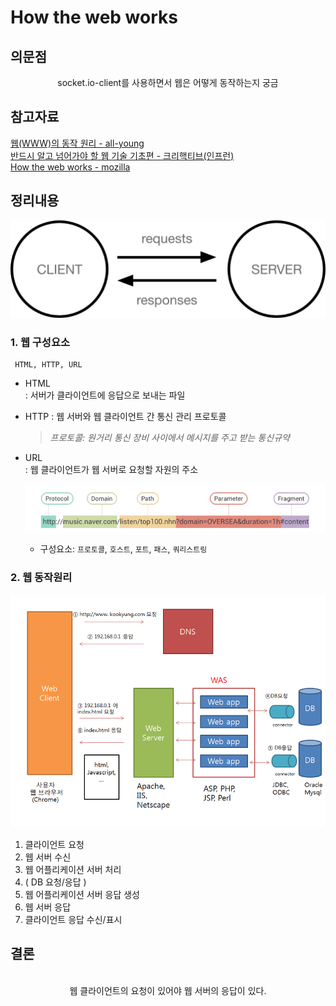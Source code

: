 # How the web works

## 의문점
<p align="center" >
socket.io-client를 사용하면서 웹은 어떻게 동작하는지 궁금
</p>

## 참고자료

[웹(WWW)의 동작 원리 - all-young](https://all-young.tistory.com/21)  
[반드시 알고 넘어가야 할 웹 기술 기초편 - 크리핵티브(인프런)](https://www.geeksforgeeks.org/what-is-callback-hell-in-node-js/)  
[How the web works - mozilla](https://developer.mozilla.org/ko/docs/Learn/Getting_started_with_the_web/How_the_Web_works#%EB%8F%84%EA%B5%AC_%EC%83%81%EC%9E%90%EC%9D%98_%EB%8B%A4%EB%A5%B8_%EB%B6%80%EB%B6%84%EB%93%A4)

## 정리내용

![webworks1](./img/webworks2.png)   

### 1. 웹 구성요소  
     HTML, HTTP, URL

  - HTML    
    : 서버가 클라이언트에 응답으로 보내는 파일    
  
  - HTTP
    : 웹 서버와 웹 클라이언트 간 통신 관리 프로토콜   

    > *프로토콜: 원거리 통신 장비 사이에서 메시지를 주고 받는 통신규약*
  
  - URL   
    : 웹 클라이언트가 웹 서버로 요청할 자원의 주소   

    ![webworks3](./img/webworks3.png)   
    - 구성요소: `프로토콜`, `호스트`, `포트`, `패스`, `쿼리스트링`
     
### 2. 웹 동작원리   
  


  ![webworks1](./img/webworks1.png)   

  1. 클라이언트 요청 
  2.  웹 서버 수신 
  3.  웹 어플리케이션 서버 처리 
  4.  ( DB 요청/응답 ) 
  5.  웹 어플리케이션 서버 응답 생성 
  6.  웹 서버 응답 
  7.  클라이언트 응답 수신/표시
  

## 결론

<p align=center>
<br/>
웹 클라이언트의 요청이 있어야 웹 서버의 응답이 있다.
</p>
